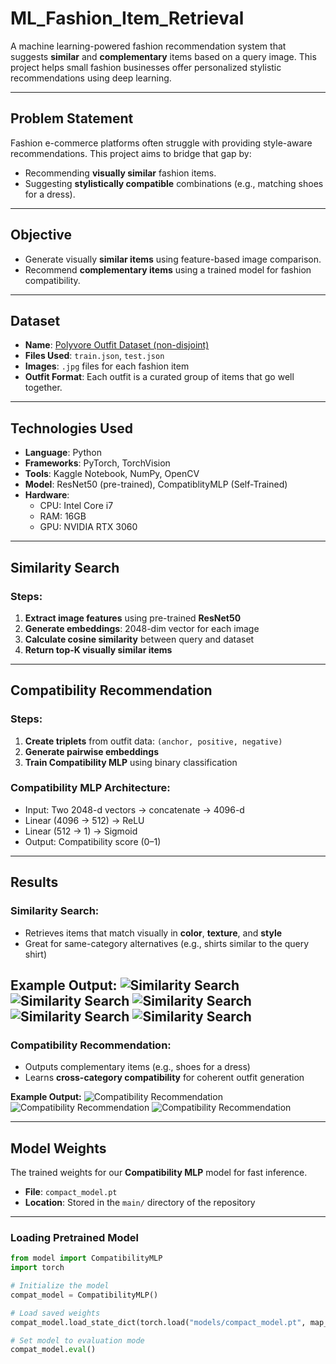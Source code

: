 # ML_Fashion_Item_Retrieval

A machine learning-powered fashion recommendation system that suggests **similar** and **complementary** items based on a query image. This project helps small fashion businesses offer personalized stylistic recommendations using deep learning.

---

## Problem Statement

Fashion e-commerce platforms often struggle with providing style-aware recommendations. This project aims to bridge that gap by:
- Recommending **visually similar** fashion items.
- Suggesting **stylistically compatible** combinations (e.g., matching shoes for a dress).

---

## Objective

- Generate visually **similar items** using feature-based image comparison.
- Recommend **complementary items** using a trained model for fashion compatibility.

---

## Dataset

- **Name**: [Polyvore Outfit Dataset (non-disjoint)]([https://github.com/xthan/polyvore-dataset](https://www.kaggle.com/datasets/enisteper1/polyvore-outfit-dataset))
- **Files Used**: `train.json`, `test.json`
- **Images**: `.jpg` files for each fashion item
- **Outfit Format**: Each outfit is a curated group of items that go well together.

---

## Technologies Used

- **Language**: Python
- **Frameworks**: PyTorch, TorchVision
- **Tools**: Kaggle Notebook, NumPy, OpenCV
- **Model**: ResNet50 (pre-trained), CompatiblityMLP (Self-Trained)
- **Hardware**: 
  - CPU: Intel Core i7  
  - RAM: 16GB  
  - GPU: NVIDIA RTX 3060

---

## Similarity Search

### Steps:
1. **Extract image features** using pre-trained **ResNet50**  
2. **Generate embeddings**: 2048-dim vector for each image
3. **Calculate cosine similarity** between query and dataset
4. **Return top-K visually similar items**

---

## Compatibility Recommendation

### Steps:
1. **Create triplets** from outfit data: `(anchor, positive, negative)`
2. **Generate pairwise embeddings**
3. **Train Compatibility MLP** using binary classification

### Compatibility MLP Architecture:
- Input: Two 2048-d vectors → concatenate → 4096-d
- Linear (4096 → 512) → ReLU  
- Linear (512 → 1) → Sigmoid  
- Output: Compatibility score (0–1)

---
## Results

### Similarity Search:
- Retrieves items that match visually in **color**, **texture**, and **style**
- Great for same-category alternatives (e.g., shirts similar to the query shirt)

**Example Output:**
![Similarity Search](images/similarity_output1.png)
![Similarity Search](images/similarity_output2.png)
![Similarity Search](images/similarity_output3.png)
![Similarity Search](images/similarity_output4.png)
![Similarity Search](images/similarity_output5.png)
---

### Compatibility Recommendation:
- Outputs complementary items (e.g., shoes for a dress)
- Learns **cross-category compatibility** for coherent outfit generation

**Example Output:**
![Compatibility Recommendation](images/compatibility_output1.png)
![Compatibility Recommendation](images/compatibility_output2.png)
![Compatibility Recommendation](images/compatibility_output3.png)

---

## Model Weights

The trained weights for our **Compatibility MLP** model for fast inference.

- **File**: `compact_model.pt`  
- **Location**: Stored in the `main/` directory of the repository

---

### Loading Pretrained Model

```python
from model import CompatibilityMLP 
import torch

# Initialize the model
compat_model = CompatibilityMLP()

# Load saved weights
compat_model.load_state_dict(torch.load("models/compact_model.pt", map_location=torch.device('cpu')))

# Set model to evaluation mode
compat_model.eval()

